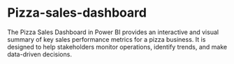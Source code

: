 # Pizza-sales-dashboard
The Pizza Sales Dashboard in Power BI provides an interactive and visual summary of key sales performance metrics for a pizza business. It is designed to help stakeholders monitor operations, identify trends, and make data-driven decisions.

